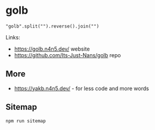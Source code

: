 # golb

`"golb".split("").reverse().join("")`

Links:

- <https://golb.n4n5.dev/> website
- <https://github.com/Its-Just-Nans/golb> repo

## More

- <https://yakb.n4n5.dev/> - for less code and more words

## Sitemap

```sh
npm run sitemap
```
